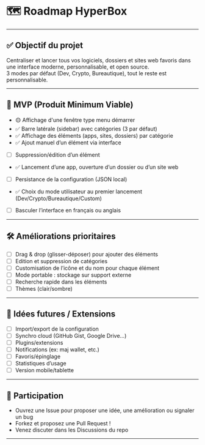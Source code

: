# 🗺️ Roadmap HyperBox

---

## ✅ Objectif du projet

Centraliser et lancer tous vos logiciels, dossiers et sites web favoris dans une interface moderne, personnalisable, et open source.  
3 modes par défaut (Dev, Crypto, Bureautique), tout le reste est personnalisable.

---

## 🚦 MVP (Produit Minimum Viable)

- 🟡 Affichage d'une fenêtre type menu démarrer
- ✅ Barre latérale (sidebar) avec catégories (3 par défaut)
- ✅ Affichage des éléments (apps, sites, dossiers) par catégorie
- ✅ Ajout manuel d’un élément via interface
- [ ] Suppression/édition d’un élément
- ✅ Lancement d’une app, ouverture d’un dossier ou d’un site web
- [ ] Persistance de la configuration (JSON local)
- ✅ Choix du mode utilisateur au premier lancement (Dev/Crypto/Bureautique/Custom)
- [ ] Basculer l’interface en français ou anglais

---

## 🛠️ Améliorations prioritaires

- [ ] Drag & drop (glisser-déposer) pour ajouter des éléments
- [ ] Edition et suppression de catégories
- [ ] Customisation de l’icône et du nom pour chaque élément
- [ ] Mode portable : stockage sur support externe
- [ ] Recherche rapide dans les éléments
- [ ] Thèmes (clair/sombre)

---

## 🌈 Idées futures / Extensions

- [ ] Import/export de la configuration
- [ ] Synchro cloud (GitHub Gist, Google Drive…)
- [ ] Plugins/extensions 
- [ ] Notifications (ex: maj wallet, etc.)
- [ ] Favoris/épinglage
- [ ] Statistiques d’usage
- [ ] Version mobile/tablette

---

## 👥 Participation

- Ouvrez une Issue pour proposer une idée, une amélioration ou signaler un bug
- Forkez et proposez une Pull Request !
- Venez discuter dans les Discussions du repo

---
